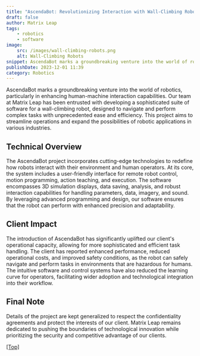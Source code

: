 ```yaml
---
title: "AscendaBot: Revolutionizing Interaction with Wall-Climbing Robots"
draft: false
author: Matrix Leap
tags:
    - robotics
    - software
image:
    src: /images/wall-climbing-robots.png
    alt: Wall-Climbing Robots
snippet: AscendaBot marks a groundbreaking venture into the world of robotics, particularly in enhancing human-machine interaction capabilities. Our team at Matrix Leap has been entrusted with developing a sophisticated suite of software for a wall-climbing robot, designed to navigate and perform complex tasks with unprecedented ease and efficiency. This project aims to streamline operations and expand the possibilities of robotic applications in various industries.
publishDate: 2023-12-01 11:39
category: Robotics
---
```


AscendaBot marks a groundbreaking venture into the world of robotics, particularly in enhancing human-machine interaction capabilities. Our team at Matrix Leap has been entrusted with developing a sophisticated suite of software for a wall-climbing robot, designed to navigate and perform complex tasks with unprecedented ease and efficiency. This project aims to streamline operations and expand the possibilities of robotic applications in various industries.

## Technical Overview

The AscendaBot project incorporates cutting-edge technologies to redefine how robots interact with their environment and human operators. At its core, the system includes a user-friendly interface for remote robot control, motion programming, action teaching, and execution. The software encompasses 3D simulation displays, data saving, analysis, and robust interaction capabilities for handling parameters, data, imagery, and sound. By leveraging advanced programming and design, our software ensures that the robot can perform with enhanced precision and adaptability.

## Client Impact

The introduction of AscendaBot has significantly uplifted our client's operational capacity, allowing for more sophisticated and efficient task handling. The client has reported enhanced performance, reduced operational costs, and improved safety conditions, as the robot can safely navigate and perform tasks in environments that are hazardous for humans. The intuitive software and control systems have also reduced the learning curve for operators, facilitating wider adoption and technological integration into their workflow.

## Final Note

Details of the project are kept generalized to respect the confidentiality agreements and protect the interests of our client. Matrix Leap remains dedicated to pushing the boundaries of technological innovation while prioritizing the security and competitive advantage of our clients.

<a href="#top">[Top]</a>

